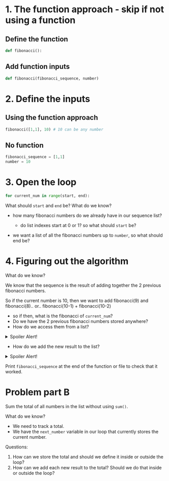 # 1. The function approach - skip if not using a function

## Define the function

```py
def fibonacci():
```

## Add function inputs

```py
def fibonacci(fibonacci_sequence, number)
```

# 2. Define the inputs

## Using the function approach

```py
fibonacci([1,1], 10) # 10 can be any number
```

## No function

```py
fibonacci_sequence = [1,1]
number = 10
```

# 3. Open the loop

```py
for current_num in range(start, end):
```

What should `start` and `end` be? What do we know?
- how many fibonacci numbers do we already have in our sequence list?
    - do list indexes start at 0 or 1? so what should `start` be?

- we want a list of all the fibonacci numbers up to `number`, so what should end be?

# 4. Figuring out the algorithm

What do we know?

We know that the sequence is the result of adding together the 2 previous fibonacci numbers.

So if the current number is 10, then we want to add fibonacci(9) and fibonacci(8).. or.. fibonacci(10-1) + fibonacci(10-2)

- so if then, what is the fibonacci of `current_num`?
- Do we have the 2 previous fibonacci numbers stored anywhere?
- How do we access them from a list?

<details>
<summary>Spoiler Alert!</summary>

```py
next_number = fibonacci_sequence[current_num-1] + fibonacci_sequence[current_num-2]
```

</details>

- How do we add the new result to the list?

<details>
<summary>Spoiler Alert!</summary>

```py
fibonacci_sequence.append(next_number)
# or
fibonacci_sequence += [next_number]
# or
fibonacci_sequence[num] = next_number
```

</details>

Print `fibonacci_sequence` at the end of the function or file to check that it worked.

# Problem part B

Sum the total of all numbers in the list without using `sum()`.

What do we know?

- We need to track a total.
- We have the `next_number` variable in our loop that currently stores the current number.

Questions:

1. How can we store the total and should we define it inside or outside the loop?
2. How can we add each new result to the total? Should we do that inside or outside the loop?
